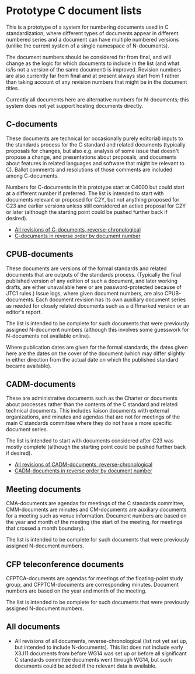 # Prototype C document lists

This is a prototype of a system for numbering documents used in C
standardization, where different types of documents appear in
different numbered series and a document can have multiple numbered
versions (unlike the current system of a single namespace of
N-documents).

The document numbers should be considered far from final, and will
change as the logic for which documents to include in the list (and
what is/is not a version of the same document) is improved.  Revision
numbers are also currently far from final and at present always start
from 1 rather than taking account of any revision numbers that might
be in the document titles.

Currently all documents here are alternative numbers for N-documents;
this system does not yet support hosting documents directly.

## C-documents

These documents are technical (or occasionally purely editorial)
inputs to the standards process for the C standard and related
documents (typically proposals for changes, but also e.g. analysis of
some issue that doesn't propose a change, and presentations about
proposals, and documents about features in related languages and
software that might be relevant to C).  Ballot comments and
resolutions of those comments are included among C-documents.

Numbers for C-documents in this prototype start at C4000 but could
start at a different number if preferred.  The list is intended to
start with documents relevant or proposed for C2Y, but not anything
proposed for C23 and earlier versions unless still considered an
active proposal for C2Y or later (although the starting point could be
pushed further back if desired).

* [All revisions of C-documents, reverse-chronological](c-all.html)
* [C-documents in reverse order by document number](c-num.html)

## CPUB-documents

These documents are versions of the formal standards and related
documents that are outputs of the standards process.  (Typically the
final published version of any edition of such a document, and later
working drafts, are either unavailable here or are password-protected
because of JTC1 rules.)  Issue logs, where given document numbers, are
also CPUB-documents.  Each document revision has its own auxiliary
document series as needed for closely related documents such as a
diffmarked version or an editor's report.

The list is intended to be complete for such documents that were
previously assigned N-document numbers (although this involves some
guesswork for N-documents not available online).

Where publication dates are given for the formal standards, the dates
given here are the dates on the cover of the document (which may
differ slightly in either direction from the actual date on which the
published standard became available).

## CADM-documents

These are administrative documents such as the Charter or documents
about processes rather than the contents of the C standard and related
technical documents.  This includes liaison documents with external
organizations, and minutes and agendas that are not for meetings of
the main C standards committee where they do not have a more specific
document series.

The list is intended to start with documents considered after C23 was
mostly complete (although the starting point could be pushed further
back if desired).

* [All revisions of CADM-documents, reverse-chronological](cadm-all.html)
* [CADM-documents in reverse order by document number](cadm-num.html)

## Meeting documents

CMA-documents are agendas for meetings of the C standards committee,
CMM-documents are minutes and CM-documents are auxiliary documents for
a meeting such as venue information.  Document numbers are based on
the year and month of the meeting (the start of the meeting, for
meetings that crossed a month boundary).

The list is intended to be complete for such documents that were
previously assigned N-document numbers.

## CFP teleconference documents

CFPTCA-documents are agendas for meetings of the floating-point study
group, and CFPTCM-documents are corresponding minutes.  Document
numbers are based on the year and month of the meeting.

The list is intended to be complete for such documents that were
previously assigned N-document numbers.

## All documents

* All revisions of all documents, reverse-chronological (list not yet
  set up, but intended to include N-documents).  This list does not
  include early X3J11 documents from before WG14 was set up or before
  all significant C standards committee documents went through WG14,
  but such documents could be added if the relevant data is available.
